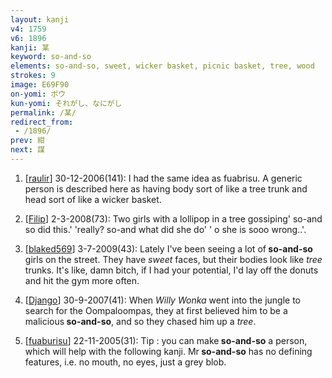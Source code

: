 ```yaml
---
layout: kanji
v4: 1759
v6: 1896
kanji: 某
keyword: so-and-so
elements: so-and-so, sweet, wicker basket, picnic basket, tree, wood
strokes: 9
image: E69F90
on-yomi: ボウ
kun-yomi: それがし、なにがし
permalink: /某/
redirect_from:
 - /1896/
prev: 紺
next: 謀
---
```


1) [<a href="http://kanji.koohii.com/profile/raulir">raulir</a>] 30-12-2006(141): I had the same idea as fuabrisu. A generic person is described here as having body sort of like a tree trunk and head sort of like a wicker basket.

2) [<a href="http://kanji.koohii.com/profile/Filip">Filip</a>] 2-3-2008(73): Two girls with a lollipop in a tree gossiping&#039; so-and so did this.&#039; &#039;really? so-and what did she do&#039; &#039; o she is sooo wrong..&#039;.

3) [<a href="http://kanji.koohii.com/profile/blaked569">blaked569</a>] 3-7-2009(43): Lately I&#039;ve been seeing a lot of<strong> so-and-so</strong> girls on the street. They have <em>sweet</em> faces, but their bodies look like <em>tree</em> trunks. It&#039;s like, damn bitch, if I had your potential, I&#039;d lay off the donuts and hit the gym more often.

4) [<a href="http://kanji.koohii.com/profile/Django">Django</a>] 30-9-2007(41): When <em>Willy Wonka</em> went into the jungle to search for the Oompaloompas, they at first believed him to be a malicious<strong> so-and-so</strong>, and so they chased him up a <em>tree</em>.

5) [<a href="http://kanji.koohii.com/profile/fuaburisu">fuaburisu</a>] 22-11-2005(31): Tip : you can make<strong> so-and-so</strong> a person, which will help with the following kanji. Mr<strong> so-and-so</strong> has no defining features, i.e. no mouth, no eyes, just a grey blob.

